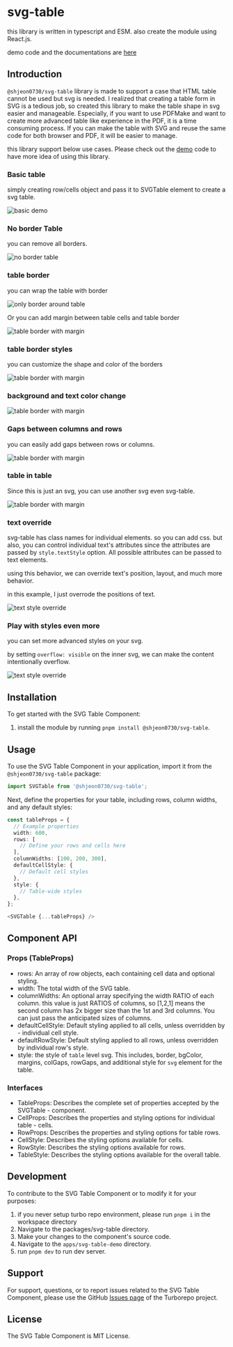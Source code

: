 # svg-table

this library is written in typescript and ESM.
also create the module using React.js.

demo code and the documentations are [here](https://github.com/wootra/svg-table/tree/main/apps/svg-table-demo)

## Introduction

`@shjeon0730/svg-table` library is made to support a case that HTML table cannot be used but svg is needed.
I realized that creating a table form in SVG is a tedious job, so created this library to make the table shape in svg easier and manageable.
Especially, if you want to use PDFMake and want to create more advanced table like experience in the PDF, it is a time consuming process.
If you can make the table with SVG and reuse the same code for both browser and PDF, it will be easier to manage.

this library support below use cases. Please check out the [demo](https://github.com/wootra/svg-table/tree/main/apps/svg-table-demo) code to have more idea of using this library.

### Basic table

simply creating row/cells object and pass it to SVGTable element to create a svg table.

![basic demo](https://raw.githubusercontent.com/wootra/svg-table/main/apps/svg-table-demo/README.assets/basic-demo.png)

### No border Table

you can remove all borders.

![no border table](https://raw.githubusercontent.com/wootra/svg-table/main/apps/svg-table-demo/README.assets/no-border-table.png)

### table border

you can wrap the table with border

![only border around table](https://raw.githubusercontent.com/wootra/svg-table/main/apps/svg-table-demo/README.assets/only-around-table-border.png)

Or you can add margin between table cells and table border

![table border with margin](https://raw.githubusercontent.com/wootra/svg-table/main/apps/svg-table-demo/README.assets/table-border-with-margin.png)

### table border styles

you can customize the shape and color of the borders

![table border with margin](https://raw.githubusercontent.com/wootra/svg-table/main/apps/svg-table-demo/README.assets/table-border-styles.png)

### background and text color change

![table border with margin](https://raw.githubusercontent.com/wootra/svg-table/main/apps/svg-table-demo/README.assets/bgcolor-and-txtcolor.png)

### Gaps between columns and rows

you can easily add gaps between rows or columns.

![table border with margin](https://raw.githubusercontent.com/wootra/svg-table/main/apps/svg-table-demo/README.assets/gaps.png)

### table in table

Since this is just an svg, you can use another svg even svg-table.

![table border with margin](https://raw.githubusercontent.com/wootra/svg-table/main/apps/svg-table-demo/README.assets/embedded-tables.png)

### text override

svg-table has class names for individual elements. so you can add css.
but also, you can control individual text's attributes since the attributes are passed by `style.textStyle` option. All possible attributes can be passed to text elements.

using this behavior, we can override text's position, layout, and much more behavior.

in this example, I just overrode the positions of text.

![text style override](https://raw.githubusercontent.com/wootra/svg-table/main/apps/svg-table-demo/README.assets/text-style-override.png)

### Play with styles even more

you can set more advanced styles on your svg.

by setting `overflow: visible` on the inner svg, we can make the content intentionally overflow.

![text style override](https://raw.githubusercontent.com/wootra/svg-table/main/apps/svg-table-demo/README.assets/table-advanced-styles.png)

## Installation

To get started with the SVG Table Component:

1. install the module by running `pnpm install @shjeon0730/svg-table`.

## Usage

To use the SVG Table Component in your application, import it from the `@shjeon0730/svg-table` package:

```typescript
import SVGTable from '@shjeon0730/svg-table';
```

Next, define the properties for your table, including rows, column widths, and any default styles:

```typescript
const tableProps = {
  // Example properties
  width: 600,
  rows: [
    // Define your rows and cells here
  ],
  columnWidths: [100, 200, 300],
  defaultCellStyle: {
    // Default cell styles
  },
  style: {
    // Table-wide styles
  },
};

<SVGTable {...tableProps} />
```

## Component API

### Props (TableProps)

- rows: An array of row objects, each containing cell data and optional styling.
- width: The total width of the SVG table.
- columnWidths: An optional array specifying the width RATIO of each column. this value is just RATIOS of columns, so [1,2,1] means the second column has 2x bigger size than the 1st and 3rd columns. You can just pass the anticipated sizes of columns.
- defaultCellStyle: Default styling applied to all cells, unless overridden by - individual cell style.
- defaultRowStyle: Default styling applied to all rows, unless overridden by individual row's style.
- style: the style of `table` level svg. This includes, border, bgColor, margins, colGaps, rowGaps, and additional style for `svg` element for the table.

### Interfaces

- TableProps: Describes the complete set of properties accepted by the SVGTable - component.
- CellProps: Describes the properties and styling options for individual table - cells.
- RowProps: Describes the properties and styling options for table rows.
- CellStyle: Describes the styling options available for cells.
- RowStyle: Describes the styling options available for rows.
- TableStyle: Describes the styling options available for the overall table.

## Development

To contribute to the SVG Table Component or to modify it for your purposes:

1. if you never setup turbo repo environment, please run `pnpm i` in the workspace directory
2. Navigate to the packages/svg-table directory.
3. Make your changes to the component's source code.
4. Navigate to the `apps/svg-table-demo` directory.
5. run `pnpm dev` to run dev server.

## Support

For support, questions, or to report issues related to the SVG Table Component, please use the GitHub [Issues page](https://github.com/wootra/svg-table/issues) of the Turborepo project.

## License

The SVG Table Component is MIT License.
